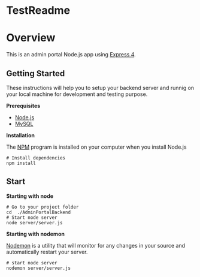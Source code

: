 # TestReadme
# Overview
This is an admin portal Node.js app using [Express 4](http://expressjs.com/).

## Getting Started
These instructions will help you to setup your backend server and runnig on your local machine for development and testing purpose.

**Prerequisites**
* [Node.js](https://nodejs.org/en/)
* [MySQL](https://dev.mysql.com/downloads/mysql/)


**Installation**

The [NPM](https://www.npmjs.com/) program is installed on your computer when you install Node.js

```
# Install dependencies
npm install 
```

## Start 

**Starting with node**
```
# Go to your project folder
cd  ./AdminPortalBackend
# Start node server
node server/server.js
```
**Starting with nodemon**

[Nodemon](https://nodemon.io/) is a utility that will monitor for any changes in your source and automatically restart your server.
```
# start node server
nodemon server/server.js
```
